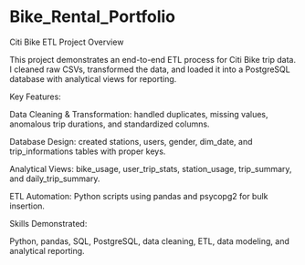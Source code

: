 # Bike_Rental_Portfolio

Citi Bike ETL Project
Overview

  This project demonstrates an end-to-end ETL process for Citi Bike trip data. I cleaned raw CSVs, transformed the data, and loaded it into a PostgreSQL database with analytical    views for reporting.

Key Features:

  Data Cleaning & Transformation: handled duplicates, missing values, anomalous trip durations, and standardized columns.
  
  Database Design: created stations, users, gender, dim_date, and trip_informations tables with proper keys.
  
  Analytical Views: bike_usage, user_trip_stats, station_usage, trip_summary, and daily_trip_summary.
  
  ETL Automation: Python scripts using pandas and psycopg2 for bulk insertion.

Skills Demonstrated:

  Python, pandas, SQL, PostgreSQL, data cleaning, ETL, data modeling, and analytical reporting.
